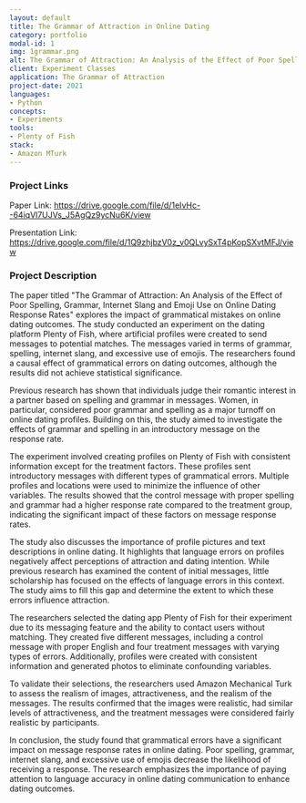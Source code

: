 ```yaml
---
layout: default
title: The Grammar of Attraction in Online Dating
category: portfolio
modal-id: 1
img: 1grammar.png
alt: The Grammar of Attraction: An Analysis of the Effect of Poor Spelling, Grammar, Internet Slang and Emoji Use on Online Dating Response Rates
client: Experiment Classes
application: The Grammar of Attraction
project-date: 2021
languages:
- Python
concepts:
- Experiments
tools:
- Plenty of Fish
stack:
- Amazon MTurk
---
```


### Project Links

Paper Link: https://drive.google.com/file/d/1eIvHc--64iqVl7UJVs_J5AgQz9ycNu6K/view

Presentation Link: https://drive.google.com/file/d/1Q9zhjbzV0z_v0QLvySxT4pKopSXvtMFJ/view

### Project Description

The paper titled "The Grammar of Attraction: An Analysis of the Effect of Poor Spelling, Grammar, Internet Slang and Emoji Use on Online Dating Response Rates" explores the impact of grammatical mistakes on online dating outcomes. The study conducted an experiment on the dating platform Plenty of Fish, where artificial profiles were created to send messages to potential matches. The messages varied in terms of grammar, spelling, internet slang, and excessive use of emojis. The researchers found a causal effect of grammatical errors on dating outcomes, although the results did not achieve statistical significance.

Previous research has shown that individuals judge their romantic interest in a partner based on spelling and grammar in messages. Women, in particular, considered poor grammar and spelling as a major turnoff on online dating profiles. Building on this, the study aimed to investigate the effects of grammar and spelling in an introductory message on the response rate.

The experiment involved creating profiles on Plenty of Fish with consistent information except for the treatment factors. These profiles sent introductory messages with different types of grammatical errors. Multiple profiles and locations were used to minimize the influence of other variables. The results showed that the control message with proper spelling and grammar had a higher response rate compared to the treatment group, indicating the significant impact of these factors on message response rates.

The study also discusses the importance of profile pictures and text descriptions in online dating. It highlights that language errors on profiles negatively affect perceptions of attraction and dating intention. While previous research has examined the content of initial messages, little scholarship has focused on the effects of language errors in this context. The study aims to fill this gap and determine the extent to which these errors influence attraction.

The researchers selected the dating app Plenty of Fish for their experiment due to its messaging feature and the ability to contact users without matching. They created five different messages, including a control message with proper English and four treatment messages with varying types of errors. Additionally, profiles were created with consistent information and generated photos to eliminate confounding variables.

To validate their selections, the researchers used Amazon Mechanical Turk to assess the realism of images, attractiveness, and the realism of the messages. The results confirmed that the images were realistic, had similar levels of attractiveness, and the treatment messages were considered fairly realistic by participants.

In conclusion, the study found that grammatical errors have a significant impact on message response rates in online dating. Poor spelling, grammar, internet slang, and excessive use of emojis decrease the likelihood of receiving a response. The research emphasizes the importance of paying attention to language accuracy in online dating communication to enhance dating outcomes.
